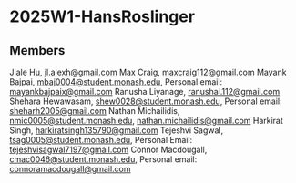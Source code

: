 # 2025W1-HansRoslinger

## Members

Jiale Hu, jl.alexh@gmail.com
Max Craig, maxcraig112@gmail.com
Mayank Bajpai, mbaj0004@student.monash.edu, Personal email: mayankbajpaix@gmail.com
Ranusha Liyanage, ranushal.112@gmail.com
Shehara Hewawasam, shew0028@student.monash.edu, Personal email: sheharh2005@gmail.com
Nathan Michailidis, nmic0005@student.monash.edu, nathan.michailidis@gmail.com
Harkirat Singh, harkiratsingh135790@gmail.com
Tejeshvi Sagwal, tsag0005@student.monash.edu, Personal Email: tejeshvisagwal7197@gmail.com
Connor Macdougall, cmac0046@student.monash.edu, Personal email: connoramacdougall@gmail.com